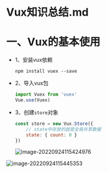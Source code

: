# Vux知识总结.md

# 一、Vux的基本使用

- 1、安装vux依赖

  ```shell
  npm install vuex --save
  ```

- 2、导入vux包

  ```js
  import Vuex from 'vuex'
  Vue.use(Vuex)
  ```

- 3、创建`store`对象

  ```js
  const store = new Vux.Store({
      // state中存放的就是全局共享数据
      state: { count: 0 }
  })
  ```

  ![image-20220924115424976](D:\bicol-note\Web前端\Vuex\Vuex知识总结-img\image-20220924115424976.png)

![image-20220924115445353](D:\bicol-note\Web前端\Vuex\Vuex知识总结-img\image-20220924115445353.png)